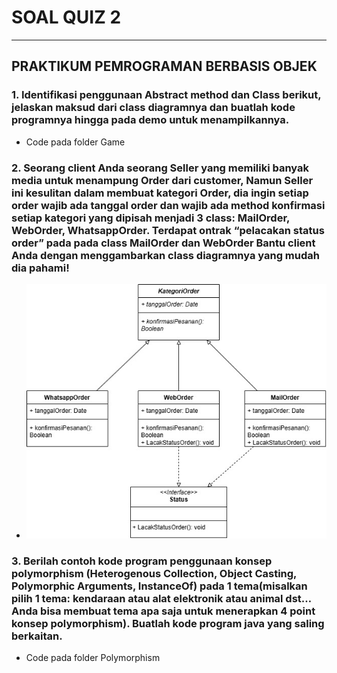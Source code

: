 # SOAL QUIZ 2
---
## PRAKTIKUM PEMROGRAMAN BERBASIS OBJEK
### 1. Identifikasi penggunaan Abstract method dan Class berikut, jelaskan maksud dari class diagramnya dan buatlah kode programnya hingga pada demo untuk menampilkannya.

- Code pada folder Game

### 2. Seorang client Anda seorang Seller yang memiliki banyak media untuk menampung Order dari customer, Namun Seller ini kesulitan dalam membuat kategori Order, dia ingin setiap order wajib ada tanggal order dan wajib ada method konfirmasi setiap kategori yang dipisah menjadi 3 class: MailOrder, WebOrder, WhatsappOrder. Terdapat ontrak “pelacakan status order” pada pada class MailOrder dan WebOrder Bantu client Anda dengan menggambarkan class diagramnya yang mudah dia pahami!

- ![Alt Text](Class_Diagram.jpg "Image Title")

### 3. Berilah contoh kode program penggunaan konsep polymorphism (Heterogenous Collection, Object Casting, Polymorphic Arguments, InstanceOf) pada 1 tema(misalkan pilih 1 tema: kendaraan atau alat elektronik atau animal dst… Anda bisa membuat tema apa saja untuk menerapkan 4 point konsep polymorphism). Buatlah kode program java yang saling berkaitan. 
 
 - Code pada folder Polymorphism